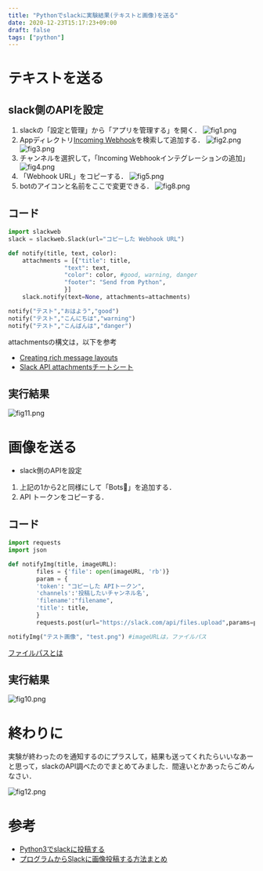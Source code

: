 ```yaml
---
title: "Pythonでslackに実験結果(テキストと画像)を送る"
date: 2020-12-23T15:17:23+09:00
draft: false
tags: ["python"] 
---
```


# テキストを送る
## slack側のAPIを設定
1. slackの「設定と管理」から「アプリを管理する」を開く．
![fig1.png](https://qiita-image-store.s3.ap-northeast-1.amazonaws.com/0/689163/96643542-efd5-e77c-4dae-eecf294b8fda.png)
2. Appディレクトリ[Incoming Webhook](https://slack.com/intl/ja-jp/help/articles/115005265063-Slack-%E3%81%A7%E3%81%AE-Incoming-Webhook-%E3%81%AE%E5%88%A9%E7%94%A8)を検索して追加する．
![fig2.png](https://qiita-image-store.s3.ap-northeast-1.amazonaws.com/0/689163/b9d325c8-15aa-b30f-0d5c-b8680783c0e2.png)
![fig3.png](https://qiita-image-store.s3.ap-northeast-1.amazonaws.com/0/689163/039ca03a-c501-4633-e558-4f3ae298b795.png)
3. チャンネルを選択して，「Incoming Webhookインテグレーションの追加」
![fig4.png](https://qiita-image-store.s3.ap-northeast-1.amazonaws.com/0/689163/355e3b78-c341-180c-5aaf-e78357fac872.png)
4. 「Webhook URL」をコピーする．
![fig5.png](https://qiita-image-store.s3.ap-northeast-1.amazonaws.com/0/689163/65d43347-2785-2dba-7772-4df8d0d1f2d8.png)
5. botのアイコンと名前をここで変更できる．
![fig8.png](https://qiita-image-store.s3.ap-northeast-1.amazonaws.com/0/689163/f6b24c15-2254-32b3-3a0b-b7146ed7e8e8.png)

## コード

```python
import slackweb
slack = slackweb.Slack(url="コピーした Webhook URL")

def notify(title, text, color):
    attachments = [{"title": title,
                "text": text,
                "color": color, #good, warning, danger
                "footer": "Send from Python",
                }]
    slack.notify(text=None, attachments=attachments)

notify("テスト","おはよう","good")
notify("テスト","こんにちは","warning")
notify("テスト","こんばんは","danger")
```
attachmentsの構文は，以下を参考
- [Creating rich message layouts](https://api.slack.com/messaging/composing/layouts)
- [Slack API attachmentsチートシート](https://qiita.com/daikiojm/items/759ea40c00f9b539a4c8)
## 実行結果
![fig11.png](https://qiita-image-store.s3.ap-northeast-1.amazonaws.com/0/689163/c6783b37-e033-42d1-5d93-a57294c90d5f.png)

# 画像を送る
- slack側のAPIを設定
1. 上記の1から2と同様にして「Bots」を追加する．
2. API トークンをコピーする．

## コード

```python
import requests
import json

def notifyImg(title, imageURL):
        files = {'file': open(imageURL, 'rb')}
        param = {
        'token': "コピーした APIトークン", 
        'channels':'投稿したいチャンネル名',
        'filename':"filename",
        'title': title,
        }
        requests.post(url="https://slack.com/api/files.upload",params=param, files=files)

notifyImg("テスト画像", "test.png") #imageURLは，ファイルパス

```
[ファイルパスとは](http://kuralab.jugem.jp/?eid=41#:~:text=%E9%96%8B%E9%96%89%E3%83%9C%E3%82%BF%E3%83%B3%E3%80%8D%20%3E%3E-,%E3%83%95%E3%82%A1%E3%82%A4%E3%83%AB%E3%83%91%E3%82%B9%EF%BC%88File%20Path%EF%BC%89%E3%81%A8%E3%81%AF%E3%80%81%E3%83%95%E3%82%A1%E3%82%A4%E3%83%AB%E3%81%8C%E3%81%82%E3%82%8B,%E6%96%87%E5%AD%97%E5%88%97%E3%81%AE%E3%81%93%E3%81%A8%E3%81%A7%E3%81%99%E3%80%82)

## 実行結果
![fig10.png](https://qiita-image-store.s3.ap-northeast-1.amazonaws.com/0/689163/19164653-10d7-a78e-3bfd-0accc1475960.png)

# 終わりに
実験が終わったのを通知するのにプラスして，結果も送ってくれたらいいなあーと思って，slackのAPI調べたのでまとめてみました．間違いとかあったらごめんなさい．

![fig12.png](https://qiita-image-store.s3.ap-northeast-1.amazonaws.com/0/689163/1d3ac373-15b9-1d80-cc95-7b647a94525f.png)


# 参考
- [Python3でslackに投稿する](https://qiita.com/shtnkgm/items/4f0e4dcbb9eb52fdf316)
- [プログラムからSlackに画像投稿する方法まとめ](https://qiita.com/stkdev/items/992921572eefc7de4ad8)
